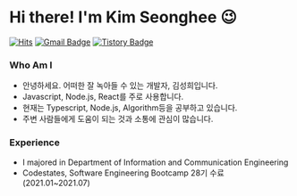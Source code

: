 
# Hi there! I'm Kim Seonghee 😉

[![Hits](https://hits.seeyoufarm.com/api/count/incr/badge.svg?url=https%3A%2F%2Fgithub.com%2Fheesmile0310&count_bg=%23FFF78C&title_bg=%23555555&icon=&icon_color=%23E7E7E7&title=VISIT&edge_flat=false)](https://github.com/haesoo9410) 
[![Gmail Badge](https://img.shields.io/badge/Gmail-D14836?style=flat&logo=Gmail&logoColor=white)](mailto:heesmile0310@gmail.com) 
[![Tistory Badge](https://img.shields.io/badge/Tech%20Blog-555263?style=flat&logoColor=white)](https://smile-developer.tistory.com/)
  
### Who Am I

- 안녕하세요. 어떠한 잘 녹아들 수 있는 개발자, 김성희입니다.
- Javascript, Node.js, React를 주로 사용합니다.
- 현재는 Typescript, Node.js, Algorithm등을 공부하고 있습니다.
- 주변 사람들에게 도움이 되는 것과 소통에 관심이 많습니다.

### Experience

- I majored in Department of Information and Communication Engineering
- Codestates, Software Engineering Bootcamp 28기 수료 (2021.01~2021.07)

<!-- [![Anurag's GitHub stats](https://github-readme-stats.vercel.app/api?username=heesmile0310&theme=gruvbox)](https://github.com/anuraghazra/github-readme-stats) -->
<!-- <img align='top' src="https://github-readme-stats.vercel.app/api/top-langs/?username=heesmile0310&layout=compact&theme=gruvbox&exclude_repo=Remember-server"> -->
